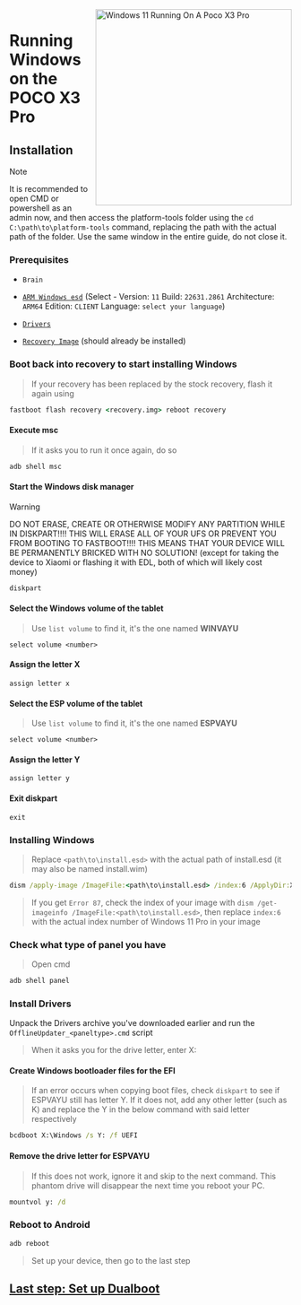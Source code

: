 <img align="right" src="https://github.com/woa-vayu/src_vayu_windows/blob/main/2Poco X3 Pro Windows.png" width="350" alt="Windows 11 Running On A Poco X3 Pro">

# Running Windows on the POCO X3 Pro

## Installation
> [!NOTE]
> It is recommended to open CMD or powershell as an admin now, and then access the platform-tools folder using the `cd C:\path\to\platform-tools` command, replacing the path with the actual path of the folder.
> Use the same window in the entire guide, do not close it.

### Prerequisites
- ```Brain```
  
- [```ARM Windows esd```](https://worproject.com/esd) (Select - Version:  ```11``` Build:  ```22631.2861``` Architecture:  ```ARM64``` Edition:  ```CLIENT``` Language:  ```select your language```)
    
- [```Drivers```](https://github.com/woa-vayu/Vayu-Drivers/releases/latest)

- [```Recovery Image```](https://github.com/woa-vayu-archive/Port-Windows-11-POCO-X3-Pro/releases/tag/Recoveries) (should already be installed)

### Boot back into recovery to start installing Windows
> If your recovery has been replaced by the stock recovery, flash it again using
```cmd
fastboot flash recovery <recovery.img> reboot recovery
```

#### Execute msc 
> If it asks you to run it once again, do so
```cmd
adb shell msc
```

#### Start the Windows disk manager
> [!WARNING]
> DO NOT ERASE, CREATE OR OTHERWISE MODIFY ANY PARTITION WHILE IN DISKPART!!!! THIS WILL ERASE ALL OF YOUR UFS OR PREVENT YOU FROM BOOTING TO FASTBOOT!!!! THIS MEANS THAT YOUR DEVICE WILL BE PERMANENTLY BRICKED WITH NO SOLUTION! (except for taking the device to Xiaomi or flashing it with EDL, both of which will likely cost money)

```cmd
diskpart
```
  
#### Select the Windows volume of the tablet
> Use `list volume` to find it, it's the one named **WINVAYU**
```diskpart
select volume <number>
```

#### Assign the letter X
```diskpart
assign letter x
```

#### Select the ESP volume of the tablet
> Use `list volume` to find it, it's the one named **ESPVAYU**
```diskpart
select volume <number>
```

#### Assign the letter Y
```diskpart
assign letter y
```

#### Exit diskpart
```diskpart
exit
```

### Installing Windows
> Replace `<path\to\install.esd>` with the actual path of install.esd (it may also be named install.wim)

```cmd
dism /apply-image /ImageFile:<path\to\install.esd> /index:6 /ApplyDir:X:\
```

> If you get `Error 87`, check the index of your image with `dism /get-imageinfo /ImageFile:<path\to\install.esd>`, then replace `index:6` with the actual index number of Windows 11 Pro in your image

### Check what type of panel you have

> Open cmd

```cmd
adb shell panel
```

### Install Drivers
Unpack the Drivers archive you've downloaded earlier and run the `OfflineUpdater_<paneltype>.cmd` script
> When it asks you for the drive letter, enter X:
  
#### Create Windows bootloader files for the EFI
> If an error occurs when copying boot files, check `diskpart` to see if ESPVAYU still has letter Y. If it does not, add any other letter (such as K) and replace the Y in the below command with said letter respectively
```cmd
bcdboot X:\Windows /s Y: /f UEFI
```

#### Remove the drive letter for ESPVAYU
> If this does not work, ignore it and skip to the next command. This phantom drive will disappear the next time you reboot your PC.
```cmd
mountvol y: /d
```

### Reboot to Android
```cmd
adb reboot
```

> Set up your device, then go to the last step

## [Last step: Set up Dualboot](/guide/English/dualboot-en.md)